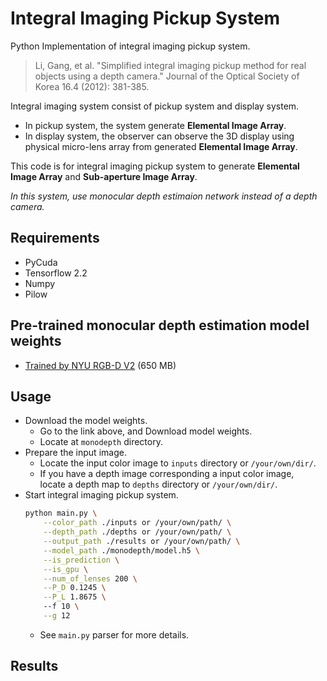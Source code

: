 # Integral Imaging Pickup System
Python Implementation of integral imaging pickup system.
> Li, Gang, et al. "Simplified integral imaging pickup method for real objects using a depth camera." Journal of the Optical Society of Korea 16.4 (2012): 381-385.

Integral imaging system consist of pickup system and display system.   
- In pickup system, the system generate **Elemental Image Array**.
- In display system, the observer can observe the 3D display using physical micro-lens array from generated **Elemental Image Array**.

This code is for integral imaging pickup system to generate **Elemental Image Array** and **Sub-aperture Image Array**.   
   
_In this system, use monocular depth estimaion network instead of a depth camera._

## Requirements
- PyCuda
- Tensorflow 2.2
- Numpy
- Pilow

## Pre-trained monocular depth estimation model weights
* [Trained by NYU RGB-D V2](https://drive.google.com/uc?export=download&id=1k8McRE2vOtrkHmG9ZU6Cd-IUDtr2Fbbv) (650 MB)

## Usage
- Download the model weights.
    - Go to the link above, and Download model weights.
    - Locate at `monodepth` directory.
- Prepare the input image.
    - Locate the input color image to `inputs` directory or `/your/own/dir/`.
    - If you have a depth image corresponding a input color image,   
      locate a depth map to `depths` directory or `/your/own/dir/`.
- Start integral imaging pickup system.
    ```Bash
    python main.py \
        --color_path ./inputs or /your/own/path/ \
        --depth_path ./depths or /your/own/path/ \
        --output_path ./results or /your/own/path/ \
        --model_path ./monodepth/model.h5 \
        --is_prediction \
        --is_gpu \
        --num_of_lenses 200 \
        --P_D 0.1245 \
        --P_L 1.8675 \ 
        --f 10 \
        --g 12
    ```
    - See `main.py` parser for more details.
    
## Results
<!-- <p align="center"><img src="https://user-images.githubusercontent.com/55485826/127944218-2c72c094-2bc6-4b15-8241-f7e36e25dbde.png"></p> -->